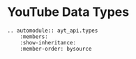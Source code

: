 # YouTube Data Types
```{eval-rst}
.. automodule:: ayt_api.types
    :members:
    :show-inheritance:
    :member-order: bysource
```
